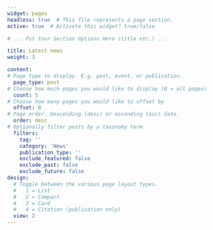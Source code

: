 ```yaml
---
widget: pages
headless: true  # This file represents a page section.
active: true  # Activate this widget? true/false

# ... Put Your Section Options Here (title etc.) ...

title: Latest news
weight: 3

content:
# Page type to display. E.g. post, event, or publication.
  page_type: post
# Choose how much pages you would like to display (0 = all pages)
  count: 5
# Choose how many pages you would like to offset by
  offset: 0
# Page order. Descending (desc) or ascending (asc) date.
  order: desc
# Optionally filter posts by a taxonomy term.
  filters:
    tag: ''
    category: 'News'
    publication_type: ''
    exclude_featured: false
    exclude_past: false
    exclude_future: false
design:
  # Toggle between the various page layout types.
  #   1 = List
  #   2 = Compact
  #   3 = Card
  #   4 = Citation (publication only)  
  view: 2
---
```

